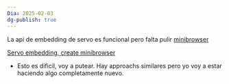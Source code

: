 ```yaml
---
Dia: 2025-02-03
dg-publish: true
---
```

 La api de embedding de servo es funcional pero falta pulir 
[minibrowser](https://github.com/servo/servo/issues/30049)

[Servo embedding, create minibrowser](https://github.com/servo/servo/issues/29930)


- Esto es dificil, voy a putear. Hay approachs similares pero yo voy a estar haciendo algo completamente nuevo.



